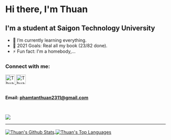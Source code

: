 <h1>
     Hi there, I'm Thuan
</h1>

## I'm a student at Saigon Technology University

- 🌱 I’m currently learning everything.
- 🥅 2021 Goals: Real all my book (23/82 done).
- ⚡ Fun fact: I'm a homebody,...

### Connect with me:

<a href="https://dev.to/thuanpham2311">
  <img src="https://d2fltix0v2e0sb.cloudfront.net/dev-badge.svg" alt="Thuan Pham's DEV Profile" height="30" width="30">
</a>

<a href="https://www.facebook.com/thuanpham2311/">
  <img src="https://static.xx.fbcdn.net/rsrc.php/yD/r/d4ZIVX-5C-b.ico" alt="Thuan Pham's facebook profile" height="30" width="30">
</a>

<br />
<br />

**Email: phamtanthuan2311@gmail.com**

<br />

![](https://komarev.com/ghpvc/?username=thuanpham2311&label=PROFILE+VIEWS)

---

<a href="https://github.com/anuraghazra/github-readme-stats">
  <img align="center" alt="Thuan's Github Stats" src="https://github-readme-stats.vercel.app/api?username=thuanpham2311&show_icons=true&hide_border=true" />
</a>

<a href="https://github.com/anuraghazra/github-readme-stats">
  <img align="center" alt="Thuan's Top Languages" src="https://github-readme-stats.vercel.app/api/top-langs/?username=thuanpham2311&layout=compact&hide_border=true" />
</a>
